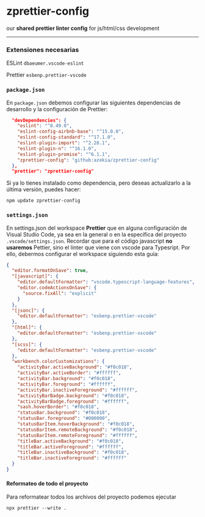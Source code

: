 # zprettier-config
our **shared prettier linter config** for js/html/css development

---
### Extensiones necesarias
ESLint `dbaeumer.vscode-eslint`

Prettier `esbenp.prettier-vscode` 



### `package.json`
En `package.json` debemos configurar las siguientes dependencias de desarrollo y la configuración de Prettier:

```json
  "devDependencies": {
    "eslint": "^8.49.0",
    "eslint-config-airbnb-base": "^15.0.0",
    "eslint-config-standard": "^17.1.0",
    "eslint-plugin-import": "^2.28.1",
    "eslint-plugin-n": "^16.1.0",
    "eslint-plugin-promise": "^6.1.1",
    "zprettier-config": "github:azekia/zprettier-config"
  },
  "prettier": "zprettier-config"
```

Si ya lo tienes instalado como dependencia, pero deseas actualizarlo a la última versión, puedes hacer:
```
npm update zprettier-config  
```


### `settings.json`
En settings.json del workspace **Prettier** que en alguna configuración de Visual Studio Code, ya sea en la general o en la específica del proyecto `.vscode/settings.json`.
Recordar que para el código javascript **no usaremos** Pettier, sino el linter que viene con vscode para Typesript.
Por ello, debermos configurar el workspace siguiendo esta guía:

```json
{
  "editor.formatOnSave": true,
  "[javascript]": {
    "editor.defaultFormatter": "vscode.typescript-language-features",
    "editor.codeActionsOnSave": {
      "source.fixAll": "explicit"
    }
  },
  "[jsonc]": {
    "editor.defaultFormatter": "esbenp.prettier-vscode"
  },
  "[html]": {
    "editor.defaultFormatter": "esbenp.prettier-vscode"
  },
  "[scss]": {
    "editor.defaultFormatter": "esbenp.prettier-vscode"
  },
  "workbench.colorCustomizations": {
    "activityBar.activeBackground": "#f0c018",
    "activityBar.activeBorder": "#ffffff",
    "activityBar.background": "#f0c018",
    "activityBar.foreground": "#ffffff",
    "activityBar.inactiveForeground": "#ffffff",
    "activityBarBadge.background": "#f0c018",
    "activityBarBadge.foreground": "#ffffff",
    "sash.hoverBorder": "#f0c018",
    "statusBar.background": "#f0c018",
    "statusBar.foreground": "#000000",
    "statusBarItem.hoverBackground": "#f0c018",
    "statusBarItem.remoteBackground": "#f0c018",
    "statusBarItem.remoteForeground": "#ffffff",
    "titleBar.activeBackground": "#f0c018",
    "titleBar.activeForeground": "#ffffff",
    "titleBar.inactiveBackground": "#f0c018",
    "titleBar.inactiveForeground": "#ffffff"
  }
}

```

#### Reformateo de todo el proyecto
Para reformatear todos los archivos del proyecto podemos ejecutar

```
npx prettier --write .
```




